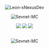 <p align="center"> <img src="https://komarev.com/ghpvc/?username=Sevnet-MC&style=flat-square" alt="Leon-xNexusDev" /> </p>

<p align="center"> <img src="https://komarev.com/ghpvc/?username=Leon-xNexusDev&style=flat-square" alt="Sevnet-MC" /> </p>

<p align="center">
  <img src = "https://github-readme-stats.vercel.app/api?username=Leon-xNexusDev&show_icons=true&count_private=true&theme=algolia&hide_border=true&hide=issues&bg_color=00000000">
  <img src = "https://github-readme-stats.vercel.app/api/top-langs/?username=Leon-xNexusDev&layout=compact&hide_border=true&theme=algolia&bg_color=00000000&langs_count=6&count_private=true">

  <img src = "https://github-readme-streak-stats.herokuapp.com?user=Leon-xNexusDev&theme=algolia&hide_border=true&background=FFFFFF00&count_private=true">
  <br>
  <br>
</p>

<p align="center"> <img src="https://activity-graph.herokuapp.com/graph?username=Leon-xNexusDev&theme=react-dark" alt="Sevnet-MC" /> </p>

